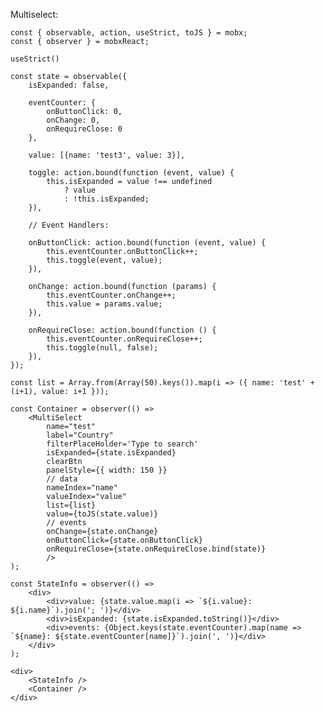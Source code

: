 Multiselect:

    const { observable, action, useStrict, toJS } = mobx;
    const { observer } = mobxReact;

    useStrict()

    const state = observable({
        isExpanded: false,

        eventCounter: {
            onButtonClick: 0,
            onChange: 0,
            onRequireClose: 0
        },

        value: [{name: 'test3', value: 3}],

        toggle: action.bound(function (event, value) {
            this.isExpanded = value !== undefined
                ? value
                : !this.isExpanded;
        }),

        // Event Handlers:

        onButtonClick: action.bound(function (event, value) {
            this.eventCounter.onButtonClick++;
            this.toggle(event, value);
        }),

        onChange: action.bound(function (params) {
            this.eventCounter.onChange++;
            this.value = params.value;
        }),

        onRequireClose: action.bound(function () {
            this.eventCounter.onRequireClose++;
            this.toggle(null, false);
        }),
    });

    const list = Array.from(Array(50).keys()).map(i => ({ name: 'test' + (i+1), value: i+1 }));

    const Container = observer(() =>
        <MultiSelect
            name="test"
            label="Country"
            filterPlaceHolder='Type to search'
            isExpanded={state.isExpanded}
            clearBtn
            panelStyle={{ width: 150 }}
            // data
            nameIndex="name"
            valueIndex="value"
            list={list}
            value={toJS(state.value)}
            // events
            onChange={state.onChange}
            onButtonClick={state.onButtonClick}
            onRequireClose={state.onRequireClose.bind(state)}
            />
    );

    const StateInfo = observer(() =>
        <div>
            <div>value: {state.value.map(i => `${i.value}: ${i.name}`).join('; ')}</div>
            <div>isExpanded: {state.isExpanded.toString()}</div>
            <div>events: {Object.keys(state.eventCounter).map(name => `${name}: ${state.eventCounter[name]}`).join(', ')}</div>
        </div>
    );

    <div>
        <StateInfo />
        <Container />
    </div>
